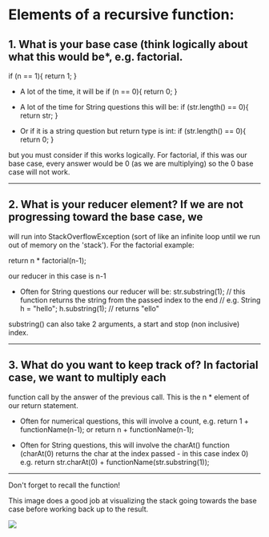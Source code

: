# Elements of a recursive function:

## 1. What is your base case (think logically about what this would be*, e.g. factorial.
if (n == 1){
    return 1;
}

* A lot of the time, it will be
if (n == 0){
    return 0;
}

* A lot of the time for String questions this will be:
if (str.length() == 0){
    return str;
}

* Or if it is a string question but return type is int:
if (str.length() == 0){
    return 0;
}

but you must consider if this works logically. For factorial, if this was our base case,
every answer would be 0 (as we are multiplying) so the 0 base case will not work.

____

## 2. What is your reducer element? If we are not progressing toward the base case, we 
will run into StackOverflowException (sort of like an infinite loop until we run out 
of memory on the 'stack'). For the factorial example:

return n * factorial(n-1); 

our reducer in this case is n-1

* Often for String questions our reducer will be:
str.substring(1); // this function returns the string from the passed index to the end
// e.g. String h = "hello";
	h.substring(1); // returns "ello"

substring() can also take 2 arguments, a start and stop (non inclusive) index.
____

## 3. What do you want to keep track of? In factorial case, we want to multiply each 
function call by the answer of the previous call. This is the n * element of our return
statement.

* Often for numerical questions, this will involve a count, 
e.g. return 1 + functionName(n-1);
or   return n + functionName(n-1);

* Often for String questions, this will involve the charAt() function 
(charAt(0) returns the char at the index passed - in this case index 0)
e.g. return str.charAt(0) + functionName(str.substring(1));

___
Don't forget to recall the function!

This image does a good job at visualizing the stack going towards the base case before working back up to the result.

![](https://he-s3.s3.amazonaws.com/media/uploads/0e2df2e.png)
